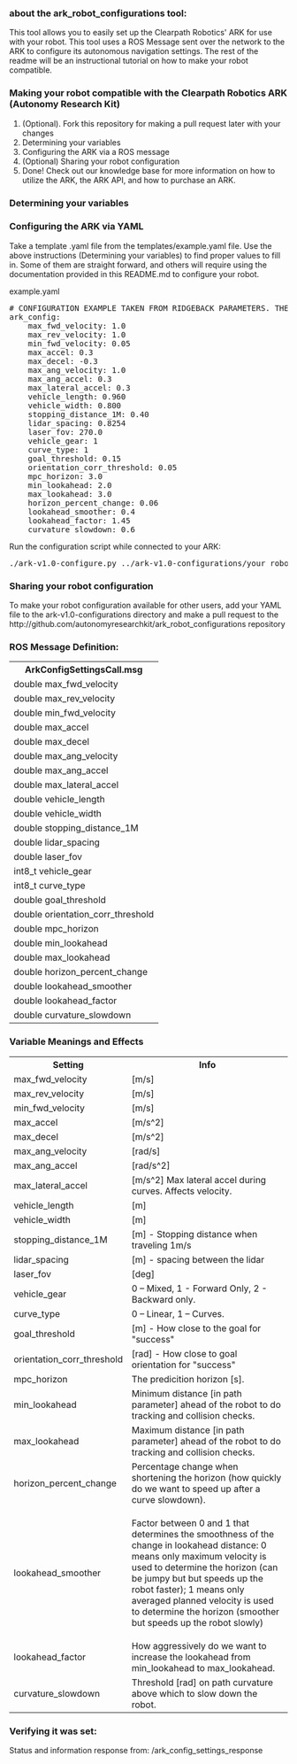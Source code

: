 <div class="wiki-content"> <h3> about the ark_robot_configurations tool: </h3> <p> This tool allows you to easily set 
up the Clearpath Robotics' ARK for use with your robot. This tool uses a ROS Message sent over the network to the ARK 
to configure its autonomous navigation settings. The rest of the readme will be an instructional tutorial on how to 
make your robot compatible.</p> <h3>Making your robot compatible with the Clearpath Robotics ARK (Autonomy Research 
Kit) </h3> <ol> <li>(Optional). Fork this repository for making a pull request later with your changes</li>  <li>Determining your variables</li> <li>Configuring the ARK via a ROS message</li> 
<li>(Optional) Sharing your robot configuration</li> <li>Done! Check out our knowledge base for more information on 
how to utilize the ARK, the ARK API, and how to purchase an ARK.</li> </ol>

<h3>Determining your variables</h3> 
<h3>Configuring the ARK via YAML</h3> 
Take a template .yaml file from the templates/example.yaml file. Use the above instructions (Determining your variables) to find proper values to fill in. Some of them are straight forward, and others will require using the documentation provided in this README.md to configure your robot.

example.yaml
<pre>
# CONFIGURATION EXAMPLE TAKEN FROM RIDGEBACK PARAMETERS. THESE WILL NOT WORK ON YOUR ROBOT AND YOU MUST CHANGE THEM ALL.
ark_config:
    max_fwd_velocity: 1.0
    max_rev_velocity: 1.0
    min_fwd_velocity: 0.05
    max_accel: 0.3
    max_decel: -0.3
    max_ang_velocity: 1.0
    max_ang_accel: 0.3
    max_lateral_accel: 0.3
    vehicle_length: 0.960
    vehicle_width: 0.800
    stopping_distance_1M: 0.40
    lidar_spacing: 0.8254
    laser_fov: 270.0
    vehicle_gear: 1
    curve_type: 1 
    goal_threshold: 0.15
    orientation_corr_threshold: 0.05
    mpc_horizon: 3.0
    min_lookahead: 2.0
    max_lookahead: 3.0
    horizon_percent_change: 0.06
    lookahead_smoother: 0.4
    lookahead_factor: 1.45
    curvature_slowdown: 0.6
</pre>

<p>Run the configuration script while connected to your ARK:</p>
<pre>./ark-v1.0-configure.py ../ark-v1.0-configurations/your_robot.yaml</pre>

<h3>Sharing your robot 
configuration</h3> <p>To make your robot configuration available for other users, add your YAML file to the ark-v1.0-configurations directory and make a pull request to the http://github.com/autonomyresearchkit/ark_robot_configurations repository 

<h3> ROS Message Definition: </h3> 
<table>
  <tr>
    <th>ArkConfigSettingsCall.msg</th>
  </tr>
  <tr>
  <td>double max_fwd_velocity</td>
  </tr>
  <tr>
    <td>double max_rev_velocity</td>
  </tr>
  <tr>
    <td>double min_fwd_velocity</td>
  </tr>
  <tr>
    <td>double max_accel</td>
  </tr>
  <tr>
    <td>double max_decel</td>
  </tr>
  <tr>
    <td>double max_ang_velocity</td>
  </tr>
  <tr>
    <td>double max_ang_accel</td>
  </tr>
  <tr>
    <td>double max_lateral_accel</td>
  </tr>
  <tr>
    <td>double vehicle_length</td>
    </tr>
  <tr>
    <td>double vehicle_width</td>
  </tr>
  <tr>
    <td>double stopping_distance_1M</td>
  </tr>
  <tr>
  <td>double lidar_spacing</td>
  </tr>
  <tr>
    <td>double laser_fov</td>
  </tr>
  <tr>
    <td>int8_t vehicle_gear</td>
  </tr>
  <tr>
    <td>int8_t curve_type</td>
  </tr>
  <tr>
    <td>double goal_threshold</td>
  </tr>
  <tr>
    <td>double orientation_corr_threshold</td>
   
  </tr>
  <tr>
    <td>double mpc_horizon</td>
    
  </tr>
  <tr>
    <td>double min_lookahead</td>
  
  </tr>
  <tr>
    <td>double max_lookahead</td>
   
  </tr>
  <tr>
    <td>double horizon_percent_change</td>
   
  </tr>
  <tr>
    <td>double lookahead_smoother</td>
   
  </tr>
  <tr>
    <td>double lookahead_factor</td>
   
  </tr>
  <tr>
    <td>double curvature_slowdown</td>
  
  </tr> </table> <h3> Variable Meanings and Effects </h3> <table> <tbody> <tr> <th>Setting</th> <th>Info</th></tr> 
<tr> <td>max_fwd_velocity</td> <td>[m/s]</td></tr> <tr> <td>max_rev_velocity</td> <td>[m/s]</td></tr> <tr> 
<td>min_fwd_velocity</td> <td>[m/s]</td></tr> <tr> <td>max_accel</td> <td>[m/s^2]</td></tr> <tr> <td>max_decel</td> 
<td>[m/s^2]</td></tr> <tr> <td>max_ang_velocity</td> <td>[rad/s]</td></tr> <tr> <td>max_ang_accel</td> 
<td>[rad/s^2]</td></tr> <tr> <td>max_lateral_accel</td> <td>[m/s^2] Max lateral accel during curves. Affects 
velocity.</td></tr> <tr> <td>vehicle_length</td> <td>[m]</td></tr> <tr> <td>vehicle_width</td> <td>[m]</td></tr> <tr> 
<td>stopping_distance_1M</td> <td>[m] - Stopping distance when traveling 1m/s</td></tr> <tr> <td>lidar_spacing</td> 
<td>[m] - spacing between the lidar</td></tr> <tr> <td>laser_fov</td> <td>[deg]</td></tr> <tr> <td>vehicle_gear</td> 
<td>0 &ndash; Mixed, 1 - Forward Only, 2 - Backward only.</td></tr> <tr> <td>curve_type</td> <td>0 &ndash; Linear, 1 
&ndash; Curves.</td></tr> <tr> <td>goal_threshold</td> <td>[m] - How close to the goal for 
&quot;success&quot;</td></tr> <tr> <td>orientation_corr_threshold</td> <td>[rad] - How close to goal orientation for 
&quot;success&quot;</td></tr> <tr> <td>mpc_horizon</td> <td>The predicition horizon [s].</td></tr> <tr> 
<td>min_lookahead</td> <td>Minimum distance [in path parameter] ahead of the robot to do tracking and collision 
checks.</td></tr> <tr> <td>max_lookahead</td> <td>Maximum distance [in path parameter] ahead of the robot to do 
tracking and collision checks.</td></tr> <tr> <td>horizon_percent_change</td> <td>Percentage change when shortening 
the horizon (how quickly do we want to speed up after a curve slowdown).</td></tr> <tr> <td>lookahead_smoother</td> 
<td> <p>Factor between 0 and 1 that determines the smoothness of the change in lookahead distance: 0 means only 
maximum velocity is used to determine the horizon (can be jumpy but but speeds up the robot faster); 1 means only 
averaged planned velocity is used to determine the horizon (smoother but speeds up the robot slowly)</p></td></tr> 
<tr> <td>lookahead_factor</td> <td>How aggressively do we want to increase the lookahead from min_lookahead to 
max_lookahead.</td></tr> <tr> <td>curvature_slowdown</td> <td>Threshold [rad] on path curvature above which to slow 
down the robot.</td></tr></tbody></table> <h3>Verifying it was set:</h3> <p>Status and information response from: 
/ark_config_settings_response</p></div>
